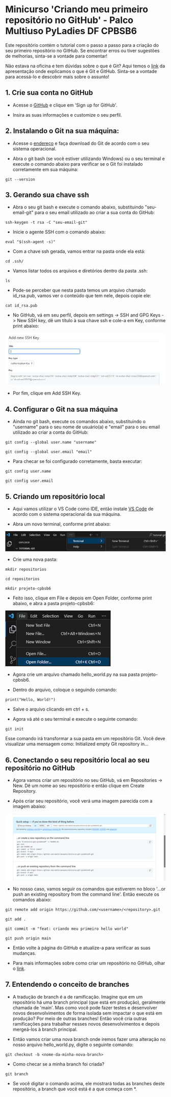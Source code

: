 # Minicurso 'Criando meu primeiro repositório no GitHub' - Palco Multiuso PyLadies DF CPBSB6

Este repositório contém o tutorial com o passo a passo para a criação do seu primeiro repositório no GitHub. Se encontrar erros ou tiver sugestões de melhorias, sinta-se a vontade para comentar! 

Não estava na oficina e tem dúvidas sobre o que é Git? Aqui temos o [link](endereço) da apresentação onde explicamos o que é Git e GitHub. Sinta-se a vontade para acessá-lo e descobrir mais sobre o assunto! 

## 1. Crie sua conta no GitHub

* Acesse o [GitHub](https://www.github.com) e clique em 'Sign up for GitHub'. 

* Insira as suas informações e customize o seu perfil.

## 2. Instalando o Git na sua máquina: 

* Acesse o [endereço](https://git-scm.com/downloads) e faça download do Git de acordo com o seu sistema operacional. 

* Abra o git bash (se você estiver utilizando Windows) ou o seu terminal e execute o comando abaixo para verificar se o Git foi instalado corretamente em sua máquina: 

```
git --version
```

## 3. Gerando sua chave ssh

* Abra o seu git bash e execute o comando abaixo, substituindo "seu-email-git" para o seu email utilizado ao criar a sua conta do GitHub:

```
ssh-keygen -t rsa -C "seu-email-git"
```

* Inicie o agente SSH com o comando abaixo: 

```
eval "$(ssh-agent -s)"
```

* Com a chave ssh gerada, vamos entrar na pasta onde ela está:

```
cd .ssh/
```

* Vamos listar todos os arquivos e diretórios dentro da pasta .ssh:

```
ls
```

* Pode-se perceber que nesta pasta temos um arquivo chamado id_rsa.pub, vamos ver o conteúdo que tem nele, depois copie ele:

```
cat id_rsa.pub
```

* No GitHub, vá em seu perfil, depois em settings -> SSH and GPG Keys -> New SSH key, dê um título à sua chave ssh e cole-a em Key, conforme print abaixo: 

![chave ssh github](/prints/new_ssh.png)

* Por fim, clique em Add SSH Key.

## 4. Configurar o Git na sua máquina 

* Ainda no git bash, execute os comandos abaixo, substituindo o "username" para o seu nome de usuário(a) e "email" para o seu email utilizado ao criar a conta do GitHub: 

```
git config --global user.name "username"
```

```
git config --global user.email "email" 
```

* Para checar se foi configurado corretamente, basta executar: 

```
git config user.name
```

```
git config user.email
```

## 5. Criando um repositório local

* Aqui vamos utilizar o VS Code como IDE, então instale [VS Code](https://code.visualstudio.com/download) de acordo com o sistema operacional da sua máquina. 

* Abra um novo terminal, conforme print abaixo: 

![terminal do VS Code](/prints/new_terminal.png)

* Crie uma nova pasta: 

```
mkdir repositorios
```

```
cd repositorios
```

```
mkdir projeto-cpbsb6
```

* Feito isso, clique em File e depois em Open Folder, conforme print abaixo, e abra a pasta projeto-cpbsb6: 

![caminho da pasta](/prints/open_folder.png)

* Agora crie um arquivo chamado hello_world.py na sua pasta projeto-cpbsb6.

* Dentro do arquivo, coloque o seguindo comando: 

```
print("Hello, World!")
```

* Salve o arquivo clicando em ctrl + s. 

* Agora vá até o seu terminal e execute o seguinte comando: 

```
git init
```

Esse comando irá transformar a sua pasta em um repositório Git. Você deve visualizar uma mensagem como: Initialized empty Git repository in...

## 6. Conectando o seu repositório local ao seu repositório no GitHub 

* Agora vamos criar um repositório no seu GitHub, vá em Repositories -> New. Dê um nome ao seu repositório e então clique em Create Repository.

* Após criar seu repositório, você verá uma imagem parecida com a imagem abaixo: 

![repo git](/prints/git_init.png)

* No nosso caso, vamos seguir os comandos que estiverem no bloco '…or push an existing repository from the command line'. Então execute os comandos abaixo:

```
git remote add origin https://github.com/<username>/<repository>.git
```

```
git add . 
```

```
git commit -m "feat: criando meu primeiro hello world" 
```

```
git push origin main
```

* Então volte à página do GitHub e atualize-a para verificar as suas mudanças.

* Para mais informações sobre como criar um repositório no GitHub, olhar o [link](https://docs.github.com/pt/repositories/creating-and-managing-repositories/quickstart-for-repositories).

## 7. Entendendo o conceito de branches

* A tradução de branch é a de ramificação. Imagine que em um repositório há uma branch principal (que está em produção), geralmente chamada de 'main'. Mas como você pode fazer testes e desenvolver novos desenvolvimentos de forma isolada sem impactar o que está em produção? Por meio de outras branches! Então você cria outras ramificações para trabalhar nesses novos desenvolvimentos e depois mergeá-los à branch principal.

* Então vamos criar uma nova branch onde iremos fazer uma alteração no nosso arquivo hello_world.py, digite o seguinte comando: 

```
git checkout -b <nome-da-minha-nova-branch>
```

* Como checar se a minha branch foi criada? 

```
git branch
```

* Se você digitar o comando acima, ele mostrará todas as branches deste repositório, a branch que você está é a que começa com *.
